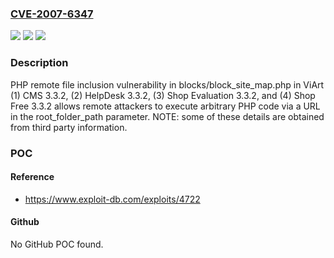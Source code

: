 ### [CVE-2007-6347](https://cve.mitre.org/cgi-bin/cvename.cgi?name=CVE-2007-6347)
![](https://img.shields.io/static/v1?label=Product&message=n%2Fa&color=blue)
![](https://img.shields.io/static/v1?label=Version&message=n%2Fa&color=blue)
![](https://img.shields.io/static/v1?label=Vulnerability&message=n%2Fa&color=brighgreen)

### Description

PHP remote file inclusion vulnerability in blocks/block_site_map.php in ViArt (1) CMS 3.3.2, (2) HelpDesk 3.3.2, (3) Shop Evaluation 3.3.2, and (4) Shop Free 3.3.2 allows remote attackers to execute arbitrary PHP code via a URL in the root_folder_path parameter.  NOTE: some of these details are obtained from third party information.

### POC

#### Reference
- https://www.exploit-db.com/exploits/4722

#### Github
No GitHub POC found.

